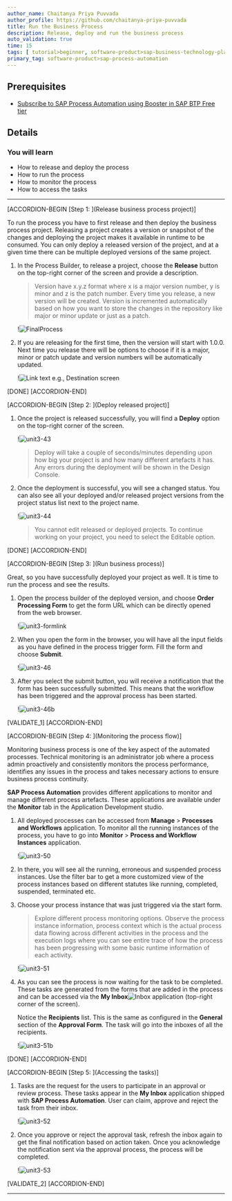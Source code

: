 ```yaml
---
author_name: Chaitanya Priya Puvvada
author_profile: https://github.com/chaitanya-priya-puvvada
title: Run the Business Process
description: Release, deploy and run the business process
auto_validation: true
time: 15
tags: [ tutorial>beginner, software-product>sap-business-technology-platform, tutorial>free-tier ]
primary_tag: software-product>sap-process-automation
---
```


## Prerequisites
  - [Subscribe to SAP Process Automation using Booster in SAP BTP Free tier](spa-subscribe-booster)

## Details
### You will learn
  - How to release and deploy the process
  - How to run the process
  - How to monitor the process
  - How to access the tasks

---
[ACCORDION-BEGIN [Step 1: ](Release business process project)]

To run the process you have to first release and then deploy the business process project. Releasing a project creates a version or snapshot of the changes and deploying the project makes it available in runtime to be consumed. You can only deploy a released version of the project, and at a given time there can be multiple deployed versions of the same project.

1. In the Process Builder, to release a project, choose the **Release** button on the top-right corner of the screen and provide a description.

    > Version have x.y.z format where x is a major version number, y is minor and z is the patch number. Every time you release, a new version will be created. Version is incremented automatically based on how you want to store the changes in the repository like major or minor update or just as a patch.

    !![FinalProcess](FinalProcess.png)

2. If you are releasing for the first time, then the version will start with 1.0.0. Next time you release there will be options to choose if it is a major, minor or patch update and version numbers will be automatically updated.

    !![Link text e.g., Destination screen](unit3-42.png)

[DONE]
[ACCORDION-END]

[ACCORDION-BEGIN [Step 2: ](Deploy released project)]

1. Once the project is released successfully, you will find a **Deploy** option on the top-right corner of the screen.

    !![unit3-43](unit3-43.png)

    > Deploy will take a couple of seconds/minutes depending upon how big your project is and how many different artefacts it has. Any errors during the deployment will be shown in the Design Console.

2. Once the deployment is successful, you will see a changed status. You can also see all your deployed and/or released project versions from the project status list next to the project name.

    !![unit3-44](unit3-44.png)

    > You cannot edit released or deployed projects. To continue working on your project, you need to select the Editable option.

[DONE]
[ACCORDION-END]

[ACCORDION-BEGIN [Step 3: ](Run business process)]

Great, so you have successfully deployed your project as well. It is time to run the process and see the results.

1. Open the process builder of the deployed version, and choose **Order Processing Form** to get the form URL which can be directly opened from the web browser.

    !![unit3-formlink](unit3-formlink.PNG)

2. When you open the form in the browser, you will have all the input fields as you have defined in the process trigger form. Fill the form and choose **Submit**.

    !![unit3-46](unit3-46.png)

3. After you select the submit button, you will receive a notification that the form has been successfully submitted. This means that the workflow has been triggered and the approval process has been started.

    !![unit3-46b](unit3-46b.png)

[VALIDATE_1]
[ACCORDION-END]

[ACCORDION-BEGIN [Step 4: ](Monitoring the process flow)]

Monitoring business process is one of the key aspect of the automated processes. Technical monitoring is an administrator job where a process admin proactively and consistently monitors the process performance, identifies any issues in the process and takes necessary actions to ensure business process continuity.

**SAP Process Automation** provides different applications to monitor and manage different process artefacts. These applications are available under the **Monitor** tab in the Application Development studio.

1. All deployed processes can be accessed from **Manage** > **Processes and Workflows** application. To monitor all the running instances of the process, you have to go into **Monitor** > **Process and Workflow Instances** application.

    !![unit3-50](unit3-50.png)

2. In there, you will see all the running, erroneous and suspended process instances. Use the filter bar to get a more customized view of the process instances based on different statutes like running, completed, suspended, terminated etc.

3. Choose your process instance that was just triggered via the start form.

    > Explore different process monitoring options. Observe the process instance information, process context which is the actual process data flowing across different activities in the process and the execution logs where you can see entire trace of how the process has been progressing with some basic runtime information of each activity.

    !![unit3-51](unit3-51.png)

4. As you can see the process is now waiting for the task to be completed. These tasks are generated from the forms that are added in the process and can be accessed via the **My Inbox**![Inbox](Myinbox.png) application (top-right corner of the screen).

    Notice the **Recipients** list. This is the same as configured in the **General** section of the **Approval Form**. The task will go into the inboxes of all the recipients.

    !![unit3-51b](unit3-51b.png)

[DONE]
[ACCORDION-END]

[ACCORDION-BEGIN [Step 5: ](Accessing the tasks)]

1. Tasks are the request for the users to participate in an approval or review process. These tasks appear in the **My Inbox** application shipped with **SAP Process Automation**. User can claim, approve and reject the task from their inbox.

    !![unit3-52](unit3-52.png)

2. Once you approve or reject the approval task, refresh the inbox again to get the final notification based on action taken. Once you acknowledge the notification sent via the approval process, the process will be completed.

    !![unit3-53](unit3-53.png)

[VALIDATE_2]
[ACCORDION-END]

---

